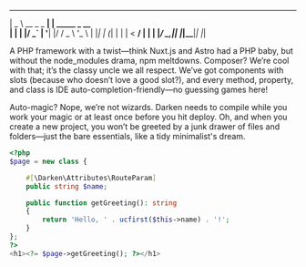  ____             _              
|  _ \  __ _ _ __| | _____ _ __  
| | | |/ _` | '__| |/ / _ \ '_ \ 
| |_| | (_| | |  |   <  __/ | | |
|____/ \__,_|_|  |_|\_\___|_| |_|

A PHP framework with a twist—think Nuxt.js and Astro had a PHP baby, but without the node_modules drama, npm meltdowns. Composer? We’re cool with that; it’s the classy uncle we all respect. We’ve got components with slots (because who doesn’t love a good slot?), and every method, property, and class is IDE auto-completion-friendly—no guessing games here!

Auto-magic? Nope, we’re not wizards. Darken needs to compile while you work your magic or at least once before you hit deploy. Oh, and when you create a new project, you won’t be greeted by a junk drawer of files and folders—just the bare essentials, like a tidy minimalist's dream.

```php
<?php
$page = new class {

    #[\Darken\Attributes\RouteParam]
    public string $name;

    public function getGreeting(): string
    {
        return 'Hello, ' . ucfirst($this->name) . '!';
    }
};
?>
<h1><?= $page->getGreeting(); ?></h1>
```

